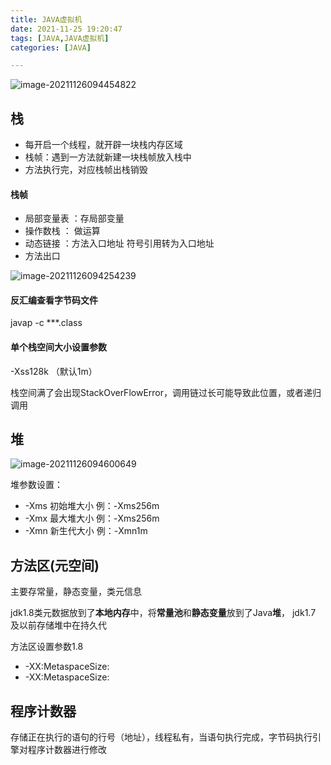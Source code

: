 ```yaml
---
title: JAVA虚拟机
date: 2021-11-25 19:20:47
tags: [JAVA,JAVA虚拟机]
categories: [JAVA]

---
```


![image-20211126094454822](image-20211126094454822.png)

## 栈

- 每开启一个线程，就开辟一块栈内存区域
- 栈帧：遇到一方法就新建一块栈帧放入栈中
- 方法执行完，对应栈帧出栈销毁

#### 栈帧

- 局部变量表 ：存局部变量
- 操作数栈 ： 做运算
- 动态链接 ：方法入口地址 符号引用转为入口地址
- 方法出口

![image-20211126094254239](image-20211126094254239.png)

#### 反汇编查看字节码文件

javap -c ***.class

#### 单个栈空间大小设置参数

-Xss128k （默认1m）

栈空间满了会出现StackOverFlowError，调用链过长可能导致此位置，或者递归调用

## 堆

![image-20211126094600649](image-20211126094600649.png)

堆参数设置：

- -Xms  初始堆大小 例：-Xms256m
- -Xmx  最大堆大小 例：-Xms256m
- -Xmn  新生代大小     例：-Xmn1m

## 方法区(元空间)

主要存常量，静态变量，类元信息

jdk1.8类元数据放到了**本地内存**中，将**常量池**和**静态变量**放到了Java**堆**， jdk1.7 及以前存储堆中在持久代

方法区设置参数1.8

- -XX:MetaspaceSize:
- -XX:MetaspaceSize:

## 程序计数器

存储正在执行的语句的行号（地址），线程私有，当语句执行完成，字节码执行引擎对程序计数器进行修改
